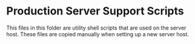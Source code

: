 # Production Server Support Scripts
This files in this folder are utility shell scripts that are used on the server host. These files are copied manually when setting up a new server host.